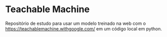 # Teachable Machine 

Repositório de estudo para usar um modelo treinado na web com o https://teachablemachine.withgoogle.com/ em um código local em python. 